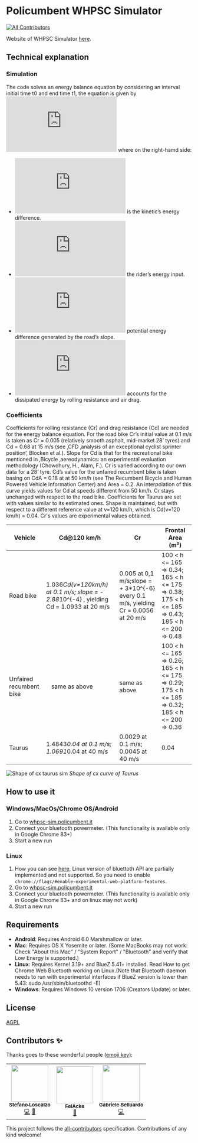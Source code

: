 # Policumbent WHPSC Simulator
<!-- ALL-CONTRIBUTORS-BADGE:START - Do not remove or modify this section -->
[![All Contributors](https://img.shields.io/badge/all_contributors-3-orange.svg?style=flat-square)](#contributors-)
<!-- ALL-CONTRIBUTORS-BADGE:END -->

Website of WHPSC Simulator [here](https://whpsc-sim.policumbent.it).

## Technical explanation

### Simulation

The code solves an energy balance equation by considering an interval initial time t0 and end time t1, the equation is given by ![\Delta Ec = \eta P \Delta t + \Delta Ep - E_diss](https://latex.codecogs.com/gif.latex?%5CDelta%20Ec%20%3D%20%5Ceta%20P%20%5CDelta%20t%20&plus;%20%5CDelta%20Ep%20-%20E_diss)
where on the right-hamd side:

- ![\Delta Ec = Ec(t_1) - Ec(t_0)](https://latex.codecogs.com/gif.latex?%5CDelta%20Ec%20%3D%20Ec%28t_1%29%20-%20Ec%28t_0%29) is the kinetic’s energy difference.
- ![\eta P \Delta t](https://latex.codecogs.com/gif.latex?%5Ceta%20P%20%5CDelta%20t) the rider’s energy input.
- ![\Delta Ep](https://latex.codecogs.com/gif.latex?%5CDelta%20Ep) potential energy difference generated by the road’s slope.
- ![Ediss](https://latex.codecogs.com/gif.latex?Ediss) accounts for the dissipated energy by rolling resistance and air drag.

### Coefficients

Coefficients for rolling resistance (Cr) and drag resistance (Cd) are needed for the energy balance equation.
For the road bike Cr’s initial value at 0.1 m/s is taken as Cr = 0.005 (relatively smooth asphalt, mid-market 28’ tyres) and Cd = 0.68 at 15 m/s (see ‚CFD ‚analysis of an exceptional cyclist sprinter position‘, Blocken et al.). Slope for Cd is that for the recreational bike mentioned in ‚Bicycle ‚aereodynamics: an experimental evaluation methodology (Chowdhury, H., Alam, F.). Cr is varied according to our own data for a 28‘ tyre.
Cd’s value for the unfaired recumbent bike is taken basing on CdA = 0.18 at at 50 km/h (see The Recumbent Bicycle and Human Powered Vehicle Information Center) and Area = 0.2. An interpolation of this curve yields values for Cd at speeds different from 50 km/h. Cr stays unchanged with respect to the road bike.
Coefficients for Taurus are set with values similar to its estimated ones. Shape is maintained, but with respect to a different reference value at v=120 km/h, which is Cd(v=120 km/h) = 0.04. Cr's values are experimental values obtained. 

| Vehicle | Cd@120 km/h | Cr | Frontal Area (m²) |
| ------ | ------ | ------ | ------ |
|Road bike | 1.036*Cd(v=120km/h) at 0.1 m/s; slope = - 2.88*10^{-4} , yielding Cd = 1.0933 at 20 m/s   | 0.005 at 0,1 m/s;slope = + 3*10^{-6} every 0.1 m/s, yielding Cr = 0.0056 at 20 m/s    | 100 < h <= 165 => 0.34; 165 < h <= 175 => 0.38; 175 < h <= 185 => 0.43; 185 < h <= 200 => 0.48|
Unfaired recumbent bike |    same as above | same as above |  100 < h <= 165 => 0.26; 165 < h <= 175 => 0.29; 175 < h <= 185 => 0.32; 185 < h <= 200 => 0.36 |
Taurus | 1.4843*0.04 at 0.1 m/s; 1.0691*0.04 at 40 m/s | 0.0029 at 0.1 m/s;  0.0045 at 40 m/s |0.04 |

![Shape of cx taurus sim](readme_img/cx.jpg)
*Shape of cx curve of Taurus*

## How to use it

### Windows/MacOs/Chrome OS/Android

1. Go to [whpsc-sim.policumbent.it](https://whpsc-sim.policumbent.it)
2. Connect your bluetooth powermeter. (This functionality is available only in Google Chrome 83+)
3. Start a new run

### Linux

1. How you can see [here](https://github.com/WebBluetoothCG/web-bluetooth/blob/gh-pages/implementation-status.md), Linux version of bluettoth API are partially implemented and not supported. So you need to enable `chrome://flags/#enable-experimental-web-platform-features`.
1. Go to [whpsc-sim.policumbent.it](https://whpsc-sim.policumbent.it)
1. Connect your bluetooth powermeter. (This functionality is available only in Google Chrome 83+ and on linux may not work)
1. Start a new run

## Requirements

- **Android**: Requires Android 6.0 Marshmallow or later.
- **Mac**: Requires OS X Yosemite or later. (Some MacBooks may not work: Check "About this Mac" / "System Report" / "Bluetooth" and verify that Low Energy is supported.)
- **Linux**: Requires Kernel 3.19+ and BlueZ 5.41+ installed. Read How to get Chrome Web Bluetooth working on Linux.(Note that Bluetooth daemon needs to run with experimental interfaces if BlueZ version is lower than 5.43: sudo /usr/sbin/bluetoothd -E)
- **Windows**: Requires Windows 10 version 1706 (Creators Update) or later.

## License

[AGPL](https://github.com/policumbent/WHPSC-Sim/blob/master/LICENSE)

## Contributors ✨

Thanks goes to these wonderful people ([emoji key](https://allcontributors.org/docs/en/emoji-key)):

<!-- ALL-CONTRIBUTORS-LIST:START - Do not remove or modify this section -->
<!-- prettier-ignore-start -->
<!-- markdownlint-disable -->
<table>
  <tr>
    <td align="center"><a href="https://github.com/stelosca96"><img src="https://avatars.githubusercontent.com/u/44433696?v=4?s=100" width="100px;" alt=""/><br /><sub><b>Stefano Loscalzo</b></sub></a><br /><a href="https://github.com/policumbent/WHPSC-Sim/commits?author=stelosca96" title="Code">💻</a> <a href="#ideas-stelosca96" title="Ideas, Planning, & Feedback">🤔</a></td>
    <td align="center"><a href="https://github.com/FelAcke"><img src="https://avatars.githubusercontent.com/u/57219703?v=4?s=100" width="100px;" alt=""/><br /><sub><b>FelAcke</b></sub></a><br /><a href="https://github.com/policumbent/WHPSC-Sim/commits?author=FelAcke" title="Documentation">📖</a></td>
    <td align="center"><a href="https://github.com/gabelluardo"><img src="https://avatars.githubusercontent.com/u/42920247?v=4?s=100" width="100px;" alt=""/><br /><sub><b>Gabriele Belluardo</b></sub></a><br /><a href="https://github.com/policumbent/WHPSC-Sim/commits?author=gabelluardo" title="Code">💻</a></td>
  </tr>
</table>

<!-- markdownlint-restore -->
<!-- prettier-ignore-end -->

<!-- ALL-CONTRIBUTORS-LIST:END -->

This project follows the [all-contributors](https://github.com/all-contributors/all-contributors) specification. Contributions of any kind welcome!
